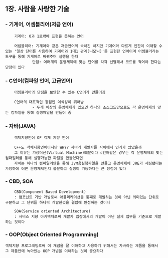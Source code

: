 ## 1장. 사람을 사랑한 기술 

### - 기계어, 어셈블리어(저급 언어)

        기계어: 0과 1로밖에 표현을 못하는 언어

        어셈블리어: 기계어와 같은 저급언어의 속하긴 하지만 기계어와 다르게 인간이 이해할 수 있는 '일상 단어를 사용하여 기계어와 1대1 관계(니모닉)'를 표현한 언어이며 어셈블러라는 도구를 통해 기계어로 바꿔주며 실행을 한다
                단점: 여러개의 운영체제에 맞는 단어를 각각 선별해서 코드를 적어야 한다는 단점이 있다
                
### - C언어(컴파일 언어, 고급언어)
        어셈블리어의 단점을 보안할 수 있는 C언어가 만들어짐
        
        C언어의 대표적인 장점인 이식성이 뛰어남
                - 두개 이상의 운영체제가 있으면 하나의 소스코드만으로도 각 운영체제의 맞는 컴파일을 통해 실행파일을 만들어 줌 

### - 자바(JAVA)
        객체지향언어 OF 객체 지향 언어

        C++도 객체지향언어이지만 WHY? 자바가 개발자들 사이에서 인기가 많았을까
        그 이유는 가상머신(Virtual Machine)떄문이다 c언어같은 경우는 각 운영체제의 맞는 컴파일러를 통해 실행가능한 파일을 만들었다면 
        자바는 하나의 컴파일러만을 통해 JVM용실행파일을 만들고 운영체제에 JRE가 세팅됐다는 가정하에 어떤 운영체제인지 불문하고 실행이 가능하다는 큰 장점이 있다

### - CBD, SOA
        CBD(Component Based Development)
        : 컴포넌트 기반 개발로써 애플리케이션을 통쨰로 개발하는 것이 아닌 의미있는 단위로 구분하고 그 단위를 하나씩 개발한것을 결합해 완성하는 것이다

        SOA(Service oriented Architecture)
        : 서비스 지향 아키텍처로써 개발자 입장에서의 개발이 아닌 실제 업무를 기준으로 개발하는 것이다

### - OOP(Object Oriented Programming)
    객체지향 프로그래밍로써 이 개념을 잘 이해하고 사용하기 위해서는 자바라는 제품을 통해서 그 제품안에 녹아있는 OOP 개념을 이해하는 것이 중요하다

                

                
